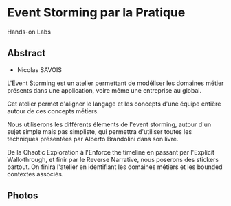 # Event Storming par la Pratique

Hands-on Labs

## Abstract

- Nicolas SAVOIS

L'Event Storming est un atelier permettant de modéliser les domaines métier présents dans une application, voire même une entreprise au global.

Cet atelier permet d'aligner le langage et les concepts d'une équipe entière autour de ces concepts métiers.

Nous utiliserons les différents éléments de l'event storming, autour d'un sujet simple mais pas simpliste, qui permettra d'utiliser toutes les techniques présentées par Alberto Brandolini dans son livre.

De la Chaotic Exploration à l'Enforce the timeline en passant par l'Explicit Walk-through, et finir par le Reverse Narrative, nous poserons des stickers partout. On finira l'atelier en identifiant les domaines métiers et les bounded contextes associés.

## Photos
